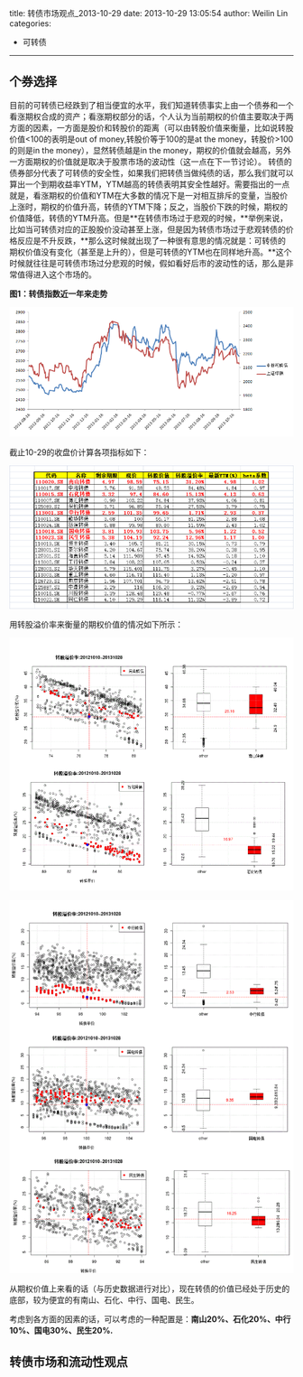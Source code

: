 title: 转债市场观点_2013-10-29
date: 2013-10-29 13:05:54
author: Weilin Lin
categories:
- 可转债
---

## 个券选择

目前的可转债已经跌到了相当便宜的水平，我们知道转债事实上由一个债券和一个看涨期权合成的资产；看涨期权部分的话，个人认为当前期权的价值主要取决于两方面的因素，一方面是股价和转股价的距离（可以由转股价值来衡量，比如说转股价值&lt;100的表明是out of money,转股价等于100的是at the money，转股价&gt;100的则是in the money），显然转债越是in the money，期权的价值就会越高，另外一方面期权的价值就是取决于股票市场的波动性（这一点在下一节讨论）。 转债的债券部分代表了可转债的安全性，如果我们把转债当做纯债的话，那么我们就可以算出一个到期收益率YTM，YTM越高的转债表明其安全性越好。需要指出的一点就是，看涨期权的价值和YTM在大多数的情况下是一对相互排斥的变量，当股价上涨时，期权的价值升高，转债的YTM下降；反之，当股价下跌的时候，期权的价值降低，转债的YTM升高。但是**在转债市场过于悲观的时候，**举例来说，比如当可转债对应的正股股价没动甚至上涨，但是因为转债市场过于悲观转债的价格反应是不升反跌，**那么这时候就出现了一种很有意思的情况就是：可转债的期权价值没有变化（甚至是上升的），但是可转债的YTM也在同样地升高。**这个时候就往往是可转债市场过分悲观的时候，假如看好后市的波动性的话，那么是非常值得进入这个市场的。

**图1：转债指数近一年来走势**

![转债指数](/uploads/2013/10/转债指数.png)

截止10-29的收盘价计算各项指标如下：

![可转债个券指标](/uploads/2013/10/可转债个券指标1.png)

用转股溢价率来衡量的期权价值的情况如下所示：

![南山石化](/uploads/2013/10/南山石化.gif)

![中行民生石化](/uploads/2013/10/中行民生石化.gif)

从期权价值上来看的话（与历史数据进行对比），现在转债的价值已经处于历史的底部，较为便宜的有南山、石化、中行、国电、民生。

考虑到各方面的因素的话，可以考虑的一种配置是：**南山20%、石化20%、中行10%、国电30%、民生20%.**

##	转债市场和流动性观点
